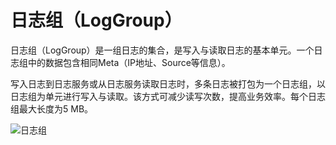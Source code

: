 # 日志组（LogGroup）

日志组（LogGroup）是一组日志的集合，是写入与读取日志的基本单元。一个日志组中的数据包含相同Meta（IP地址、Source等信息）。

写入日志到日志服务或从日志服务读取日志时，多条日志被打包为一个日志组，以日志组为单元进行写入与读取。该方式可减少读写次数，提高业务效率。每个日志组最大长度为5 MB。

![日志组](https://static-aliyun-doc.oss-accelerate.aliyuncs.com/assets/img/zh-CN/5287751261/p2377.png)

